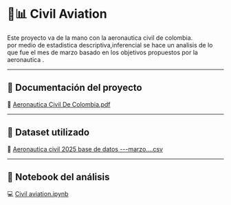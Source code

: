# 🛫📊 Civil Aviation

Este proyecto va de la mano con la aeronautica civil de colombia.  
por medio de estadistica descriptiva,inferencial se hace un analisis de lo que fue el mes de marzo basado en los objetivos propuestos por la aeronautica .

---

## 📄 Documentación del proyecto

📘 [Aeronautica Civil De Colombia.pdf](./Aeronautica%20Civil%20De%20Colombia.pdf)

---

## 📁 Dataset utilizado

🔗 [Aeronautica civil 2025 base de datos ---marzo....csv](./Aeronautica%20civil%202025%20base%20de%20datos%20---marzo....csv)

---

## 📓 Notebook del análisis

💻 [Civil aviation.ipynb](./Civil%20aviation.ipynb)


